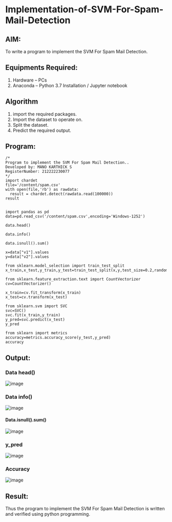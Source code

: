 # Implementation-of-SVM-For-Spam-Mail-Detection

## AIM:
To write a program to implement the SVM For Spam Mail Detection.

## Equipments Required:
1. Hardware – PCs
2. Anaconda – Python 3.7 Installation / Jupyter notebook

## Algorithm
1. import the required packages. 
2. Import the dataset to operate on.
3. Split the dataset.
4. Predict the required output.

## Program:
```
/*
Program to implement the SVM For Spam Mail Detection..
Developed by: MANO KARTHICK S 
RegisterNumber: 212222230077
*/
import chardet
file='/content/spam.csv'
with open(file,'rb') as rawdata:
  result = chardet.detect(rawdata.read(100000))
result


import pandas as pd
data=pd.read_csv('/content/spam.csv',encoding='Windows-1252')

data.head()

data.info()

data.isnull().sum()

x=data["v1"].values
y=data["v2"].values

from sklearn.model_selection import train_test_split
x_train,x_test,y_train,y_test=train_test_split(x,y,test_size=0.2,random_state=0)

from sklearn.feature_extraction.text import CountVectorizer
cv=CountVectorizer()

x_train=cv.fit_transform(x_train)
x_test=cv.transform(x_test)

from sklearn.svm import SVC
svc=SVC()
svc.fit(x_train,y_train)
y_pred=svc.predict(x_test)
y_pred

from sklearn import metrics
accuracy=metrics.accuracy_score(y_test,y_pred)
accuracy
```

## Output:
### Data head()
![image](https://github.com/MANOKARTHICK09/Implementation-of-SVM-For-Spam-Mail-Detection/assets/121785458/245c817a-daf5-432c-bc9d-c660e4568616)


### Data info()
![image](https://github.com/MANOKARTHICK09/Implementation-of-SVM-For-Spam-Mail-Detection/assets/121785458/58a4d80e-1112-4ce2-860a-a220a59f84b8)


#### Data.isnull().sum()
![image](https://github.com/MANOKARTHICK09/Implementation-of-SVM-For-Spam-Mail-Detection/assets/121785458/72e57b62-23d6-49aa-8046-3df8d2a338a1)


### y_pred
![image](https://github.com/MANOKARTHICK09/Implementation-of-SVM-For-Spam-Mail-Detection/assets/121785458/617a6ab7-aafa-42c8-bc9d-8297be304035)


### Accuracy
![image](https://github.com/MANOKARTHICK09/Implementation-of-SVM-For-Spam-Mail-Detection/assets/121785458/5c9b8216-f45c-4de7-94b1-840e448b1658)


## Result:
Thus the program to implement the SVM For Spam Mail Detection is written and verified using python programming.
